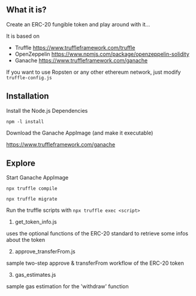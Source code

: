 ## What it is?
Create an ERC-20 fungible token and play around with it...

It is based on
- Truffle https://www.truffleframework.com/truffle
- OpenZeppelin https://www.npmjs.com/package/openzeppelin-solidity
- Ganache  https://www.truffleframework.com/ganache

If you want to use Ropsten or any other ethereum network, just modify `truffle-config.js`

## Installation

Install the Node.js Dependencies

`npm -l install`

Download the Ganache AppImage  (and make it executable)


https://www.truffleframework.com/ganache

## Explore

Start Ganache AppImage

`npx truffle compile`

`npx truffle migrate`

Run the truffle scripts with
`npx truffle exec <script>`

1. get_token_info.js

uses the optional functions of the ERC-20 standard to retrieve some infos about the token  

2. approve_transferFrom.js

sample two-step approve & transferFrom workflow of the ERC-20 token

3. gas_estimates.js


sample gas estimation for the 'withdraw' function

